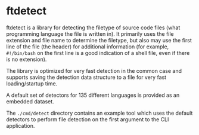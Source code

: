 # ftdetect

ftdetect is a library for detecting the filetype of source code files (what
programming language the file is written in). It primarily uses the file
extension and file name to determine the filetype, but also may use the first
line of the file (the header) for additional information (for example,
`#!/bin/bash` on the first line is a good indication of a shell file, even if
there is no extension).

The library is optimized for very fast detection in the common case and
supports saving the detection data structure to a file for very fast
loading/startup time.

A default set of detectors for 135 different languages is provided as an
embedded dataset.

The `./cmd/detect` directory contains an example tool which uses the default
detectors to perform file detection on the first argument to the CLI
application.
